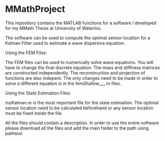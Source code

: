 # MMathProject
This repository contains the MATLAB functions for a software I developed for my MMath Thesis at University of Waterloo.

The software can be used to compute the optimal sensor location for a Kalman Filter used to estimate a wave dispersive equation. 

Using the FEM Files:

The FEM files can be used to numerically solve wave equations. You will have to change the final discrete equation. The mass and stiffness matrices are constructed independently. The reconstruction and projection of functions are also indepent. The only changes need to be made in order to solve a different equation is in the femShallow___.m files. 

Using the State Estimation Files:

myKalman.m is the most important file for the state estimation. The optimal sensor location need to be calculated beforehand or any sensor location must be fixed inside the file. 

All the files should contain a description. In order to use the entire software please download all the files and add the main folder to the path using pathtool. 
